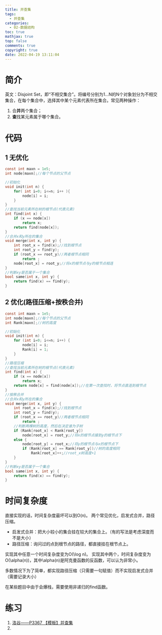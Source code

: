 ```yaml
---
title: 并查集
tags:
  - 并查集
categories:
  - 02-数据结构
toc: true
mathjax: true
top: false
comments: true
copyright: true
date: 2022-04-19 13:11:04
---
```


# 简介　　

英文：Disjoint Set，即“不相交集合”。将编号分别为1…N的N个对象划分为不相交集合，在每个集合中，选择其中某个元素代表所在集合。常见两种操作：

1. 合**并**两个集合；
2. **查**找某元素属于哪个集合。

# 代码

## 1 无优化

```c
const int maxn = 1e5;
int node[maxn];//每个节点的父节点

//初始化
void init(int n) {
    for( int i=0; i<=n; i++ ){
        node[i] = i;
    }
}
//查找当前元素所在树的根节点(代表元素)
int find(int x) {
    if (x == node[x])
        return x;
    return find(node[x]);
}
//合并x和y所在的集合
void merge(int x, int y) {
    int root_x = find(x);//找到根节点
    int root_y = find(y);
    if (root_x == root_y)//两者根节点相同
        return ;
    node[root_x] = root_y;//将x的根节点与y的根节点相连
}
//判断xy是否属于一个集合
bool same(int x, int y) {
    return find(x) == find(y);
}
```

## 2 优化(路径压缩+按秩合并)

```c
const int maxn = 1e5;
int node[maxn];//每个节点的父节点
int Rank[maxn];//树的高度

//初始化
void init(int n) {
    for (int i=0; i<=n; i++) {
        node[i] = i;
        Rank[i] = 1;
    }
}
//路径压缩
//查找当前元素所在树的根节点(代表元素)
int find(int x) {
    if (x == node[x])
        return x;
    return node[x] = find(node[x]);//在第一次查找时，将节点直连到根节点
}
//按秩合并
//合并x和y所在的集合
void merge(int x, int y) {
    int root_x = find(x);//找到根节点
    int root_y = find(y);
    if (root_x == root_y)//两者根节点相同
        return ;
    //判断两棵树的高度，然后在决定谁为子树
    if (Rank[root_x] < Rank[root_y])
        node[root_x] = root_y;//将x的根节点接到y的根节点下
    else {
        node[root_y] = root_x;//将y的根节点与x的根节点下
        if (Rank[root_x] == Rank[root_y])//树的高度相同
            Rank[root_x]++;//root_x树高度+1
    }
}
//判断xy是否属于一个集合
bool same(int x, int y) {
    return find(x) == find(y);
}
```

# 时间复杂度

直接实现的话，时间复杂度最坏可以到O(n)。 两个常见优化，启发式合并，路径压缩。

- 启发式合并：把大小较小的集合挂在较大的集合上。（有的写法是考虑深度而不是大小）
- 路径压缩：询问过的点到根节点的路径，都直接挂在根节点上。

实现其中任意一个时间复杂度变为O(\log n)。 实现其中两个，时间复杂度变为O(\alpha(n))，其中\alpha(n)是阿克曼函数的反函数，可以认为非常小。

多数情况下为了简单，都实现路径压缩（只需要一句赋值）而不实现启发式合并（需要记录大小）

在某些题目中由于会爆栈，需要使用非递归的find函数。

# 练习

1. [洛谷——P3367 【模板】并查集](https://www.luogu.com.cn/problem/P3367)
2. 

